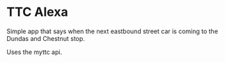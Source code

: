 # TTC Alexa

Simple app that says when the next eastbound street car is coming to the Dundas and Chestnut stop.
 
Uses the myttc api. 